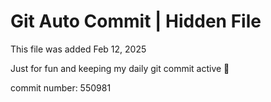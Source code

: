 # Git Auto Commit | Hidden File

This file was added Feb 12, 2025

Just for fun and keeping my daily git commit active 🤪

commit number: 550981
